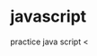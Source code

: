 # javascript
practice java script
<<!DOCTYPE html>
<html>
<head>
	<meta charset="utf-8">
	<meta name="viewport" content="width=device-width, initial-scale=1">
	<script>
		alert("hello World")
	</script>
	<title></title>
</head>
<body>

</body>
</html>
